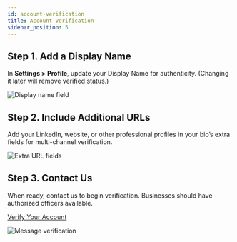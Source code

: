 ```yaml
---
id: account-verification
title: Account Verification
sidebar_position: 5
---
```


## Step 1. Add a Display Name

In **Settings > Profile**, update your Display Name for authenticity. (Changing it later will remove verified status.)

![Display name field](https://hushline.app/assets/img/docs/display-name.webp)

## Step 2. Include Additional URLs

Add your LinkedIn, website, or other professional profiles in your bio’s extra fields for multi-channel verification.

![Extra URL fields](https://hushline.app/assets/img/docs/verifiy-url.webp)

## Step 3. Contact Us

When ready, contact us to begin verification. Businesses should have authorized officers available.

[Verify Your Account](https://tips.hushline.app/to/hushline-verification)

![Message verification](https://hushline.app/assets/img/docs/message-verify.webp)
